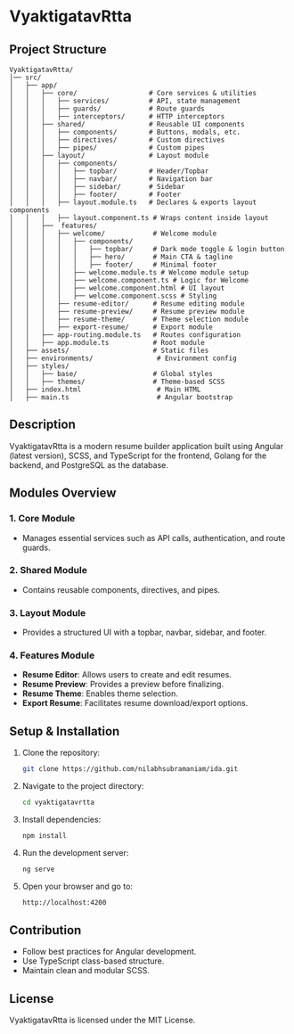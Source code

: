 # VyaktigatavRtta

## Project Structure

```
VyaktigatavRtta/
│── src/
│   ├── app/
│   │   ├── core/                  # Core services & utilities
│   │   │   ├── services/          # API, state management
│   │   │   ├── guards/            # Route guards
│   │   │   ├── interceptors/      # HTTP interceptors
│   │   ├── shared/                # Reusable UI components
│   │   │   ├── components/        # Buttons, modals, etc.
│   │   │   ├── directives/        # Custom directives
│   │   │   ├── pipes/             # Custom pipes
│   │   ├── layout/                # Layout module
│   │   │   ├── components/
│   │   │   │   ├── topbar/        # Header/Topbar
│   │   │   │   ├── navbar/        # Navigation bar
│   │   │   │   ├── sidebar/       # Sidebar
│   │   │   │   ├── footer/        # Footer
│   │   │   ├── layout.module.ts   # Declares & exports layout components
│   │   │   ├── layout.component.ts # Wraps content inside layout
│   │   ├──  features/              
│   │   │   ├── welcome/            # Welcome module
│   │   │   │   ├── components/
│   │   │   │   │   ├── topbar/     # Dark mode toggle & login button
│   │   │   │   │   ├── hero/       # Main CTA & tagline
│   │   │   │   │   ├── footer/     # Minimal footer
│   │   │   │   ├── welcome.module.ts # Welcome module setup
│   │   │   │   ├── welcome.component.ts # Logic for Welcome
│   │   │   │   ├── welcome.component.html # UI layout
│   │   │   │   ├── welcome.component.scss # Styling
│   │   │   ├── resume-editor/      # Resume editing module
│   │   │   ├── resume-preview/     # Resume preview module
│   │   │   ├── resume-theme/       # Theme selection module
│   │   │   ├── export-resume/      # Export module
│   │   ├── app-routing.module.ts   # Routes configuration
│   │   ├── app.module.ts           # Root module
│   ├── assets/                     # Static files
│   ├── environments/                # Environment config
│   ├── styles/                     
│   │   ├── base/                   # Global styles
│   │   ├── themes/                 # Theme-based SCSS
│   ├── index.html                   # Main HTML
│   ├── main.ts                      # Angular bootstrap
```

## Description
VyaktigatavRtta is a modern resume builder application built using Angular (latest version), SCSS, and TypeScript for the frontend, Golang for the backend, and PostgreSQL as the database.

## Modules Overview

### **1. Core Module**
- Manages essential services such as API calls, authentication, and route guards.

### **2. Shared Module**
- Contains reusable components, directives, and pipes.

### **3. Layout Module**
- Provides a structured UI with a topbar, navbar, sidebar, and footer.

### **4. Features Module**
- **Resume Editor**: Allows users to create and edit resumes.
- **Resume Preview**: Provides a preview before finalizing.
- **Resume Theme**: Enables theme selection.
- **Export Resume**: Facilitates resume download/export options.

## Setup & Installation
1. Clone the repository:
   ```sh
   git clone https://github.com/nilabhsubramaniam/ida.git
   ```
2. Navigate to the project directory:
   ```sh
   cd vyaktigatavrtta
   ```
3. Install dependencies:
   ```sh
   npm install
   ```
4. Run the development server:
   ```sh
   ng serve
   ```
5. Open your browser and go to:
   ```sh
   http://localhost:4200
   ```

## Contribution
- Follow best practices for Angular development.
- Use TypeScript class-based structure.
- Maintain clean and modular SCSS.

## License
VyaktigatavRtta is licensed under the MIT License.

